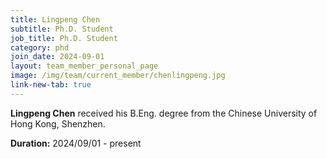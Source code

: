 ```yaml
---
title: Lingpeng Chen
subtitle: Ph.D. Student
job_title: Ph.D. Student
category: phd
join_date: 2024-09-01
layout: team_member_personal_page
image: /img/team/current_member/chenlingpeng.jpg
link-new-tab: true
---
```


**Lingpeng Chen** received his B.Eng. degree from the Chinese University of Hong Kong, Shenzhen.

**Duration:** 2024/09/01 - present